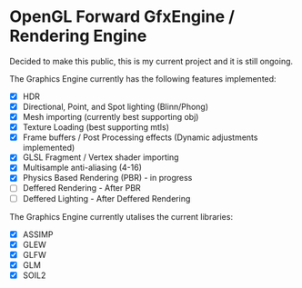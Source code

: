 # OpenGL Forward GfxEngine / Rendering Engine

Decided to make this public, this is my current project and it is still ongoing.

The Graphics Engine currently has the following features implemented:
- [x] HDR
- [x] Directional, Point, and Spot lighting (Blinn/Phong)
- [x] Mesh importing (currently best supporting obj)
- [x] Texture Loading (best supporting mtls)
- [x] Frame buffers / Post Processing effects (Dynamic adjustments implemented)
- [x] GLSL Fragment / Vertex shader importing
- [x] Multisample anti-aliasing (4-16)
- [x] Physics Based Rendering (PBR) - in progress
- [ ] Deffered Rendering - After PBR
- [ ] Deffered Lighting - After Deffered Rendering

The Graphics Engine currently utalises the current libraries:
- [x] ASSIMP
- [x] GLEW
- [x] GLFW
- [x] GLM
- [x] SOIL2

